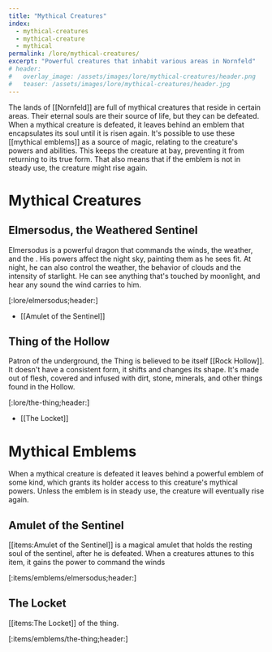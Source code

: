 ```yaml
---
title: "Mythical Creatures"
index:
  - mythical-creatures
  - mythical-creature
  - mythical
permalink: /lore/mythical-creatures/
excerpt: "Powerful creatures that inhabit various areas in Nornfeld"
# header:
#   overlay_image: /assets/images/lore/mythical-creatures/header.png
#   teaser: /assets/images/lore/mythical-creatures/header.jpg
---
```


The lands of [[Nornfeld]] are full of mythical creatures that reside in certain areas. Their eternal souls are their source of life, but they can be defeated. When a mythical creature is defeated, it leaves behind an emblem that encapsulates its soul until it is risen again. It's possible to use these [[mythical emblems]] as a source of magic, relating to the creature's powers and abilities. This keeps the creature at bay, preventing it from returning to its true form. That also means that if the emblem is not in steady use, the creature might rise again.

# Mythical Creatures

## Elmersodus, the Weathered Sentinel

Elmersodus is a powerful dragon that commands the winds, the weather, and the . His powers affect the night sky, painting them as he sees fit. At night, he can also control the weather, the behavior of clouds and the intensity of starlight. He can see anything that's touched by moonlight, and hear any sound the wind carries to him.

[:lore/elmersodus;header:]

- [[Amulet of the Sentinel]]

## Thing of the Hollow

Patron of the underground, the Thing is believed to be itself [[Rock Hollow]]. It doesn't have a consistent form, it shifts and changes its shape. It's made out of flesh, covered and infused with dirt, stone, minerals, and other things found in the Hollow.

[:lore/the-thing;header:]

- [[The Locket]]

# Mythical Emblems
When a mythical creature is defeated it leaves behind a powerful emblem of some kind, which grants its holder access to this creature's mythical powers. Unless the emblem is in steady use, the creature will eventually rise again.

## Amulet of the Sentinel
[[items:Amulet of the Sentinel]] is a magical amulet that holds the resting soul of the sentinel, after he is defeated. When a creatures attunes to this item, it gains the power to command the winds

[:items/emblems/elmersodus;header:]

## The Locket

[[items:The Locket]] of the thing.

[:items/emblems/the-thing;header:]
